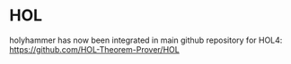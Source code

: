 # HOL
holyhammer has now been integrated in main github repository for HOL4:
https://github.com/HOL-Theorem-Prover/HOL
